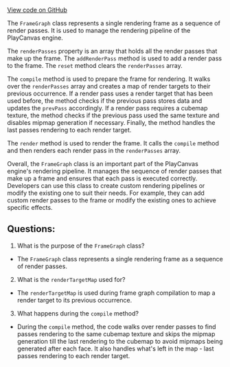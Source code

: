 [View code on GitHub](https://github.com/playcanvas/engine/src/scene/frame-graph.js)

The `FrameGraph` class represents a single rendering frame as a sequence of render passes. It is used to manage the rendering pipeline of the PlayCanvas engine. 

The `renderPasses` property is an array that holds all the render passes that make up the frame. The `addRenderPass` method is used to add a render pass to the frame. The `reset` method clears the `renderPasses` array.

The `compile` method is used to prepare the frame for rendering. It walks over the `renderPasses` array and creates a map of render targets to their previous occurrence. If a render pass uses a render target that has been used before, the method checks if the previous pass stores data and updates the `prevPass` accordingly. If a render pass requires a cubemap texture, the method checks if the previous pass used the same texture and disables mipmap generation if necessary. Finally, the method handles the last passes rendering to each render target.

The `render` method is used to render the frame. It calls the `compile` method and then renders each render pass in the `renderPasses` array.

Overall, the `FrameGraph` class is an important part of the PlayCanvas engine's rendering pipeline. It manages the sequence of render passes that make up a frame and ensures that each pass is executed correctly. Developers can use this class to create custom rendering pipelines or modify the existing one to suit their needs. For example, they can add custom render passes to the frame or modify the existing ones to achieve specific effects.
## Questions: 
 1. What is the purpose of the `FrameGraph` class?
- The `FrameGraph` class represents a single rendering frame as a sequence of render passes.

2. What is the `renderTargetMap` used for?
- The `renderTargetMap` is used during frame graph compilation to map a render target to its previous occurrence.

3. What happens during the `compile` method?
- During the `compile` method, the code walks over render passes to find passes rendering to the same cubemap texture and skips the mipmap generation till the last rendering to the cubemap to avoid mipmaps being generated after each face. It also handles what's left in the map - last passes rendering to each render target.